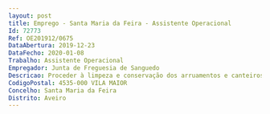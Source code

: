 ```yaml
--- 
layout: post
title: Emprego - Santa Maria da Feira - Assistente Operacional
Id: 72773
Ref: OE201912/0675
DataAbertura: 2019-12-23
DataFecho: 2020-01-08
Trabalho: Assistente Operacional
Empregador: Junta de Freguesia de Sanguedo
Descricao: Proceder à limpeza e conservação dos arruamentos e canteiros  sacha  aduba  rega  e aplicação de herbicidas ou pesticidas de forma a assegurar o normal crescimento das plantas e árvores  Proceder à lavagem de vias públicas e remoção de ervas  Assegurar todas as ações necessárias ao bom funcionamento dos serviços que necessitem a sua colaboração.
CodigoPostal: 4535-000 VILA MAIOR
Concelho: Santa Maria da Feira
Distrito: Aveiro
--- 
```

